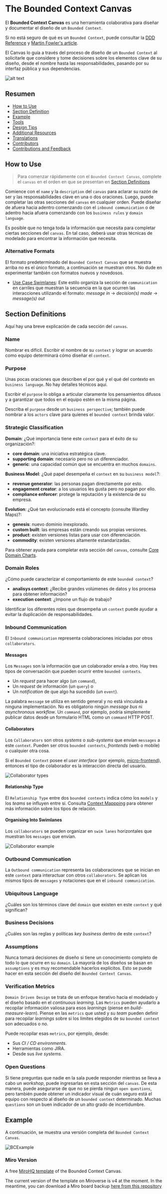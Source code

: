 # The Bounded Context Canvas

El **Bounded Context Canvas** es una herramienta colaborativa para diseñar y documentar el diseño de un `Bounded Context`.

Si no está seguro de qué es un `Bounded Context`, puede consultar la [DDD Reference](https://www.domainlanguage.com/ddd/reference/) y [Martin Fowler's article](https://martinfowler.com/bliki/BoundedContext.html).

El Canvas lo guía a través del proceso de diseño de un `Bounded Context` al solicitarle que considere y tome decisiones sobre los elementos clave de su diseño, desde el nombre hasta las responsabilidades, pasando por su interfaz pública y sus dependencias.

![alt text](assets/bounded-context-canvas-v5.jpg "The Bounded Context Canvas V5")

## Resumen

- [How to Use](#how-to-use)
- [Section Definition](#section-definitions)
- [Example](#example)
- [Tools](#tools)
- [Design Tips](#design-tips)
- [Additional Resources](#additional-resources)
- [Translations](#translations)
- [Contributors](#contributors)
- [Contributions and Feedback](#contributions-and-feedback)

## How to Use

>Para comenzar rápidamente con el `Bounded Context Canvas`, complete el `canvas` en el orden en que se presentan en [Section Definitions](#section-definitions)

Comience con el `name` y la `description` del `canvas` para aclarar su razón de ser y las responsabilidades clave en una o dos oraciones. Luego, puede completar las otras secciones del `canvas` en cualquier orden. Puede diseñar de afuera hacia adentro comenzando con el `inbound communication` o de adentro hacia afuera comenzando con los `business rules` y `domain language`.

Es posible que no tenga toda la información que necesita para completar ciertas secciones del `canvas`. En tal caso, deberá usar otras técnicas de modelado para encontrar la información que necesita.

### Alternative Formats

El formato predeterminado del `Bounded Context Canvas` que se muestra arriba no es el único formato, a continuación se muestran otros. No dude en experimentar también con formatos nuevos y novedosos.

- [Use Case Swimlanes](https://medium.com/nick-tune-tech-strategy-blog/bounded-context-canvas-recipe-use-case-swimlanes-11ca647175d3): Este estilo organiza la sección de `communication` en carriles que muestran la secuencia en la que ocurren las interacciones utilizando el formato: *message in* -> *decision(s) made* -> *message(s) out*


## Section Definitions

Aquí hay una breve explicación de cada sección del `canvas`.

### Name

Nombrar es difícil. Escribir el nombre de su `context` y lograr un acuerdo como equipo determinará cómo diseñar el `context`.

### Purpose

Unas pocas oraciones que describen el por qué y el qué del contexto en `business language`. No hay detalles técnicos aquí.

Escribir el `purpose` lo obliga a articular claramente los pensamientos difusos y a garantizar que todos en el equipo estén en la misma página.

Describa el `purpose` desde un `business perspective`; también puede nombrar a los `actors` clave para quienes el `bounded context` brinda valor.

### Strategic Classification

**Domain**: ¿Qué importancia tiene este `context` para el éxito de su organización?:

- **core domain**: una iniciativa estratégica clave.
- **supporting domain**: necesario pero no un diferenciador.
- **generic**: una capacidad común que se encuentra en muchos `domains`.

**Business Model**: ¿Qué papel desempeña el `context` en su `business model`?:

- **revenue generator**: las personas pagan directamente por esto.
- **engagement creator**: a los usuarios les gusta pero no pagan por ello.
- **compliance enforcer**: protege la reputación y la existencia de su empresa.

**Evolution**: ¿Qué tan evolucionado está el concepto (consulte Wardley Maps)?:

- **genesis**: nuevo dominio inexplorado.
- **custom built**: las empresas están creando sus propias versiones.
- **product**: existen versiones listas para usar con diferenciación.
- **commodity**: existen versiones altamente estandarizadas.

Para obtener ayuda para completar esta sección del `canvas`, consulte [Core Domain Charts](https://github.com/ddd-crew/core-domain-charts).

### Domain Roles

¿Cómo puede caracterizar el comportamiento de este `bounded context`? 

- **analisys context**: ¿Recibe grandes volúmenes de datos y los procesa para obtener información? 
- **execution context**: ¿Impone un flujo de trabajo? 

Identificar los diferentes roles que desempeña un `context` puede ayudar a evitar la duplicación de responsabilidades.

### Inbound Communication

El `Inbound communication` representa colaboraciones iniciadas por otros `collaborators`.

#### Messages

Los `Messages` son la información que un colaborador envía a otro. Hay tres tipos de conversación que pueden ocurrir entre `bounded contexts`. 
- Un *request* para hacer algo (un `command`), 
- Un *request* de información (un `query`) o 
- Un *notification* de que algo ha sucedido (un `event`).

La palabra `message` se utiliza en sentido general y no está vinculada a ninguna implementación. No es obligatorio ningún *message bus* ni *asynchronous workflow*. Un `command`, por ejemplo, podría simplemente publicar datos desde un formulario HTML como un `command` HTTP POST. 

#### Collaborators

Los `Collaborators` son otros *systems* o *sub-systems* que envían `messages` a este `context`. Pueden ser otros `bounded contexts`, *frontends* (web o mobile) o cualquier otra cosa.

Si el `Bounded Context` posee el *user interface* (por ejemplo, [micro-frontend](https://martinfowler.com/articles/micro-frontends.html)), entonces el tipo de colaborador es la interacción directa del usuario.

![Collaborator types](assets/collaborator-types.jpeg)

#### Relationship Type

El `Relationship Type` entre dos `bounded contexts` indica cómo los `models` y los *teams* se influyen entre sí. Consulta [Context Mappping](https://github.com/ddd-crew/context-mapping) para obtener más información sobre los tipos de relación.

#### Organising Into Swimlanes

Los `collaborators` se pueden organizar en `swim lanes` horizontales que muestran los `messages` que envían.

![Collaborator example](assets/collaborator-example.jpeg)

### Outbound Communication

La `Outbound communication` representa las colaboraciones que se inician en este `context` para interactuar con otros `collaborators`. Se aplican los mismos tipos de `messages` y notaciones que en el `inbound communication`.

### Ubiquitous Language

¿Cuáles son los términos clave del `domain` que existen en este `context` y qué significan?

### Business Decisions

¿Cuáles son las reglas y políticas *key business* dentro de este `context`?

### Assumptions

Nunca tomará decisiones de diseño si tiene un conocimiento completo de todo lo que ocurre en su `domain`. La mayoría de los diseños se basan en `assumptions` y es muy recomendable hacerlos explícitos. Esto se puede hacer en esta sección del diseño del `Bounded Context Canvas`.

### Verification Metrics

`Domain Driven Design` se trata de un enfoque iterativo hacia el modelado y el diseño basado en el *continuous learning*. Las `Metrics` pueden ayudarlo a recopilar información valiosa para esos *learnings* (piense en *build-measure-learn*). Piense en las `metrics` que usted y su *team* pueden definir para recopilar *learnings* sobre si los límites elegidos de su `bounded context` son adecuados o no.

Puede recopilar esas `metrics`, por ejemplo, desde:

- Sus *CI / CD environments*.
- Herramientas como JIRA.
- Desde sus *live systems*.

### Open Questions

Si tiene preguntas que nadie en la sala puede responder mientras se lleva a cabo un *workshop*, puede ingresarlas en esta sección del `canvas`. De esta manera, puede asegurarse de que no se pierda ningun `open questions`, pero también puede obtener un indicador visual de cuán seguro está el equipo con respecto al diseño de un `bounded context` determinado. Muchas `questions` son un buen indicador de un alto grado de incertidumbre.

## Example

A continuación, se muestra una versión completa del `Bounded Context Canvas`.

![BCExample](assets/BCCanvasExample.jpg)

### Miro Version
A free [MiroHQ template](https://miro.com/miroverse/category/newly-added/the-bounded-context-canvas) of the Bounded Context Canvas.

The current version of the template on Miroverse is v4 at the moment. In the meantime, you can download a Miro board backup [here from this repository](resources/bounded-context-canvas-v5-miro.rtb)
